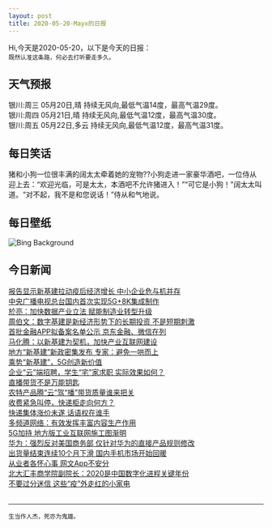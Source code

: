 ```yaml
---
layout: post
title: 2020-05-20-Mayx的日报
---
```


Hi,今天是2020-05-20，以下是今天的日报：<br><small>
既然认准这条路，何必去打听要走多久。</small><!--more-->
## 天气预报
银川:周三 05月20日,晴 持续无风向,最低气温14度，最高气温29度。<br>银川:周四 05月21日,晴 持续无风向,最低气温12度，最高气温30度。<br>银川:周五 05月22日,多云 持续无风向,最低气温12度，最高气温31度。
## 每日笑话
猪和小狗一位很丰满的阔太太牵着她的宠物??小狗走进一家豪华酒吧，一位侍从迎上去：“欢迎光临，可是太太，本酒吧不允许猪进入！”“可它是小狗！”阔太太叫道。“对不起，我不是和您说话！”侍从和气地说。
## 每日壁纸
![Bing Background](https://cn.bing.com/th?id=OHR.RoaringFork_EN-US2762183808_1920x1080.jpg&rf=LaDigue_1920x1080.jpg&pid=hp "Roaring Fork in Great Smoky Mountains National Park, Tennessee (© Paul Hassell/Tandem Stills + Motion)")
## 今日新闻

[报告显示新基建拉动疫后经济增长 中小企业危与机并存](http://it.people.com.cn/n1/2020/0520/c1009-31715949.html)   
[中央广播电视总台国内首次实现5G+8K集成制作](http://it.people.com.cn/n1/2020/0520/c1009-31716019.html)   
[於亮：加快数据产业立法 赋能制造业转型升级](http://it.people.com.cn/n1/2020/0519/c1009-31715287.html)   
[周伯文：数字基建是新经济形势下的长期投资 不是短期刺激](http://it.people.com.cn/n1/2020/0519/c1009-31715285.html)   
[首批金融APP拟备案名单公示 京东金融、微信在列](http://it.people.com.cn/n1/2020/0519/c1009-31715291.html)   
[马化腾：以新基建为契机，加快产业互联网建设](http://it.people.com.cn/n1/2020/0519/c1009-31714360.html)   
[地方“新基建”新政密集发布 专家：避免一哄而上](http://it.people.com.cn/n1/2020/0519/c1009-31714493.html)   
[乘势“新基建”，5G创造新价值](http://it.people.com.cn/n1/2020/0519/c1009-31714601.html)   
[企业“云”端招聘，学生“宅”家求职 实际效果如何？](http://it.people.com.cn/n1/2020/0519/c1009-31714551.html)   
[直播带货不是万能钥匙](http://it.people.com.cn/n1/2020/0519/c1009-31714542.html)   
[农特产品腾“云”驾“播”带货质量谁来把关](http://it.people.com.cn/n1/2020/0519/c1009-31714468.html)   
[收费紧急叫停，快递柜走向何方？](http://it.people.com.cn/n1/2020/0519/c1009-31714413.html)   
[快递集体涨价未遂 话语权在谁手](http://it.people.com.cn/n1/2020/0519/c1009-31714261.html)   
[多频道网络：有效发挥丰富内容生产作用](http://it.people.com.cn/n1/2020/0519/c1009-31714331.html)   
[5G加持 地方版工业互联网施工图渐明](http://it.people.com.cn/n1/2020/0519/c1009-31714301.html)   
[华为：强烈反对美国商务部 仅针对华为的直接产品规则修改](http://it.people.com.cn/n1/2020/0519/c1009-31714296.html)   
[出货量结束连续10个月下滑 国内手机市场开始回暖](http://it.people.com.cn/n1/2020/0519/c1009-31714284.html)   
[从业者各怀心事 网文App不安分](http://it.people.com.cn/n1/2020/0519/c1009-31714260.html)   
[北大汇丰商学院副院长：2020是中国数字化进程关键年份](http://it.people.com.cn/n1/2020/0518/c1009-31713626.html)   
[不要过分迷信 这些“疫”外走红的小家电](http://it.people.com.cn/n1/2020/0519/c1009-31714204.html)   
<br />

***

<small>生当作人杰，死亦为鬼雄。</small>
